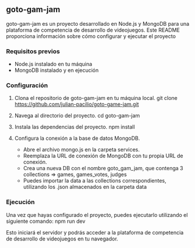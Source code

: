 ## goto-gam-jam 
 
goto-gam-jam es un proyecto desarrollado en Node.js y MongoDB para una plataforma de competencia de desarrollo de videojuegos. 
Este README proporciona información sobre cómo configurar y ejecutar el proyecto
 
### Requisitos previos 
- Node.js instalado en tu máquina 
- MongoDB instalado y en ejecución 
 
### Configuración 
 
1. Clona el repositorio de goto-gam-jam en tu máquina local.
    git clone https://github.com/julian-pacilio/goto-game-jam.git

2. Navega al directorio del proyecto.
    cd goto-gam-jam
   
4. Instala las dependencias del proyecto.
    npm install

5. Configura la conexión a la base de datos MongoDB. 
   - Abre el archivo  mongo.js  en la carpeta  services. 
   - Reemplaza la URL de conexión de MongoDB con tu propia URL de conexión.
   - Crea una nueva DB con el nombre goto_gam_jam, que contenga 3 collections => games, games_votes, judges
   - Puedes importar la data a las collections correspondientes, utilizando los .json almacenados en la carpeta data
 
### Ejecución 
 
Una vez que hayas configurado el proyecto, puedes ejecutarlo utilizando el siguiente comando:
    npm run dev

Esto iniciará el servidor y podrás acceder a la plataforma de competencia de desarrollo de videojuegos en tu navegador. 
 
